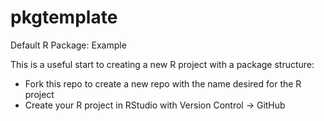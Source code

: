 # pkgtemplate
Default R Package: Example

This is a useful start to creating a new R project with a package structure:

*    Fork this repo to create a new repo with the name desired for the R project
*    Create your R project in RStudio with Version Control -> GitHub

  
